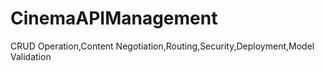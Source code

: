 # CinemaAPIManagement
CRUD Operation,Content Negotiation,Routing,Security,Deployment,Model Validation
